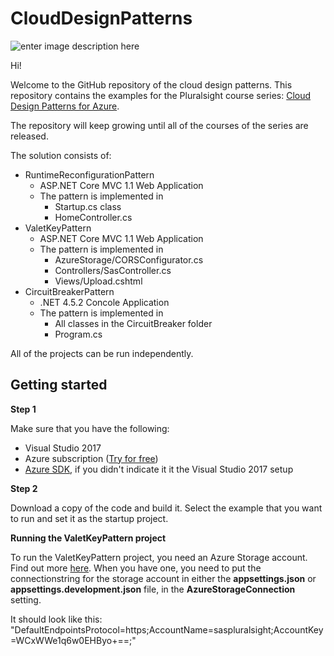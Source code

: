 # CloudDesignPatterns

![enter image description here](https://www.pluralsight.com/content/dam/pluralsight/newsroom/brand-assets/logos/pluralsight-logo-vrt-color-2.png)  

Hi! 

Welcome to the GitHub repository of the cloud design patterns.
This repository contains the examples for the Pluralsight course series: [Cloud Design Patterns for Azure](https://app.pluralsight.com/profile/author/barry-luijbregts).

The repository will keep growing until all of the courses of the series are released.

The solution consists of:

 - RuntimeReconfigurationPattern
	 - ASP.NET Core MVC 1.1 Web Application
   - The pattern is implemented in
      - Startup.cs class
      - HomeController.cs
 - ValetKeyPattern
	 - ASP.NET Core MVC 1.1 Web Application
   - The pattern is implemented in 
      - AzureStorage/CORSConfigurator.cs
      - Controllers/SasController.cs
      - Views/Upload.cshtml
- CircuitBreakerPattern
 	- .NET 4.5.2 Concole Application
  - The pattern is implemented in
    - All classes in the CircuitBreaker folder
    - Program.cs

All of the projects can be run independently. 

Getting started
---------------

**Step 1**

Make sure that you have the following:

 - Visual Studio 2017
 - Azure subscription ([Try for free](https://azure.microsoft.com/en-us/free/))
 - [Azure SDK](https://azure.microsoft.com/en-us/downloads/), if you didn't indicate it it the Visual Studio 2017 setup

**Step 2**

Download a copy of the code and build it.
Select the example that you want to run and set it as the startup project.

**Running the ValetKeyPattern project**

To run the ValetKeyPattern project, you need an Azure Storage account. Find out more [here](https://www.youtube.com/watch?v=tSGSfOAiNrw).
When you have one, you need to put the connectionstring for the storage account in either the **appsettings.json** or **appsettings.development.json** file, in the **AzureStorageConnection** setting.

It should look like this: "DefaultEndpointsProtocol=https;AccountName=saspluralsight;AccountKey=WCxWWe1q6w0EHByo+==;"



